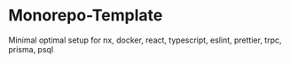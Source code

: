 # Monorepo-Template
Minimal optimal setup for nx, docker, react, typescript, eslint, prettier, trpc, prisma, psql
